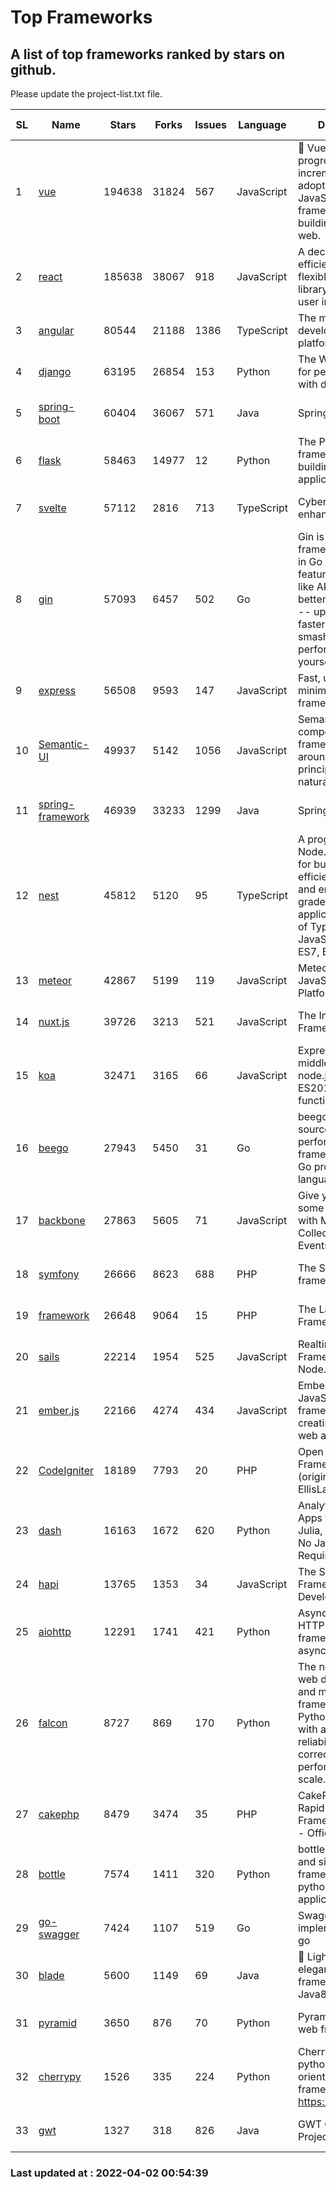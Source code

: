 # Top Frameworks
## A list of top frameworks ranked by stars on github.  
Please update the project-list.txt file.

| SL| Name  | Stars| Forks| Issues | Language | Description | Last Commit |
| --| ------| -----| ---- | ------ | -------- | ----------- | ----------- |
| 1 | [vue](https://github.com/vuejs/vue) | 194638 | 31824 | 567 | JavaScript | 🖖 Vue.js is a progressive, incrementally-adoptable JavaScript framework for building UI on the web. | 2022-02-22 18:38:12 |
| 2 | [react](https://github.com/facebook/react) | 185638 | 38067 | 918 | JavaScript | A declarative, efficient, and flexible JavaScript library for building user interfaces. | 2022-04-01 21:02:28 |
| 3 | [angular](https://github.com/angular/angular) | 80544 | 21188 | 1386 | TypeScript | The modern web developer’s platform | 2022-04-01 20:33:07 |
| 4 | [django](https://github.com/django/django) | 63195 | 26854 | 153 | Python | The Web framework for perfectionists with deadlines. | 2022-04-01 09:39:41 |
| 5 | [spring-boot](https://github.com/spring-projects/spring-boot) | 60404 | 36067 | 571 | Java | Spring Boot | 2022-04-01 13:26:21 |
| 6 | [flask](https://github.com/pallets/flask) | 58463 | 14977 | 12 | Python | The Python micro framework for building web applications. | 2022-04-01 20:55:05 |
| 7 | [svelte](https://github.com/sveltejs/svelte) | 57112 | 2816 | 713 | TypeScript | Cybernetically enhanced web apps | 2022-04-01 12:02:18 |
| 8 | [gin](https://github.com/gin-gonic/gin) | 57093 | 6457 | 502 | Go | Gin is a HTTP web framework written in Go (Golang). It features a Martini-like API with much better performance -- up to 40 times faster. If you need smashing performance, get yourself some Gin. | 2022-03-29 06:03:54 |
| 9 | [express](https://github.com/expressjs/express) | 56508 | 9593 | 147 | JavaScript | Fast, unopinionated, minimalist web framework for node. | 2022-03-21 02:59:20 |
| 10 | [Semantic-UI](https://github.com/Semantic-Org/Semantic-UI) | 49937 | 5142 | 1056 | JavaScript | Semantic is a UI component framework based around useful principles from natural language. | 2018-10-21 20:59:02 |
| 11 | [spring-framework](https://github.com/spring-projects/spring-framework) | 46939 | 33233 | 1299 | Java | Spring Framework | 2022-04-01 17:25:11 |
| 12 | [nest](https://github.com/nestjs/nest) | 45812 | 5120 | 95 | TypeScript | A progressive Node.js framework for building efficient, scalable, and enterprise-grade server-side applications on top of TypeScript & JavaScript (ES6, ES7, ES8) 🚀 | 2022-04-01 08:26:39 |
| 13 | [meteor](https://github.com/meteor/meteor) | 42867 | 5199 | 119 | JavaScript | Meteor, the JavaScript App Platform | 2022-04-01 15:31:24 |
| 14 | [nuxt.js](https://github.com/nuxt/nuxt.js) | 39726 | 3213 | 521 | JavaScript | The Intuitive Vue(2) Framework | 2021-12-17 13:20:07 |
| 15 | [koa](https://github.com/koajs/koa) | 32471 | 3165 | 66 | JavaScript | Expressive middleware for node.js using ES2017 async functions | 2022-03-30 14:07:36 |
| 16 | [beego](https://github.com/beego/beego) | 27943 | 5450 | 31 | Go | beego is an open-source, high-performance web framework for the Go programming language. | 2022-04-01 02:27:56 |
| 17 | [backbone](https://github.com/jashkenas/backbone) | 27863 | 5605 | 71 | JavaScript | Give your JS App some Backbone with Models, Views, Collections, and Events | 2022-02-26 00:31:21 |
| 18 | [symfony](https://github.com/symfony/symfony) | 26666 | 8623 | 688 | PHP | The Symfony PHP framework | 2022-04-01 16:12:42 |
| 19 | [framework](https://github.com/laravel/framework) | 26648 | 9064 | 15 | PHP | The Laravel Framework. | 2022-04-01 21:28:00 |
| 20 | [sails](https://github.com/balderdashy/sails) | 22214 | 1954 | 525 | JavaScript | Realtime MVC Framework for Node.js | 2022-03-19 01:23:36 |
| 21 | [ember.js](https://github.com/emberjs/ember.js) | 22166 | 4274 | 434 | JavaScript | Ember.js - A JavaScript framework for creating ambitious web applications | 2022-03-29 19:36:27 |
| 22 | [CodeIgniter](https://github.com/bcit-ci/CodeIgniter) | 18189 | 7793 | 20 | PHP | Open Source PHP Framework (originally from EllisLab) | 2022-03-03 13:29:55 |
| 23 | [dash](https://github.com/plotly/dash) | 16163 | 1672 | 620 | Python | Analytical Web Apps for Python, R, Julia, and Jupyter. No JavaScript Required. | 2022-03-31 21:54:06 |
| 24 | [hapi](https://github.com/hapijs/hapi) | 13765 | 1353 | 34 | JavaScript | The Simple, Secure Framework Developers Trust | 2022-03-02 14:32:29 |
| 25 | [aiohttp](https://github.com/aio-libs/aiohttp) | 12291 | 1741 | 421 | Python | Asynchronous HTTP client/server framework for asyncio and Python | 2022-03-31 10:30:51 |
| 26 | [falcon](https://github.com/falconry/falcon) | 8727 | 869 | 170 | Python | The no-nonsense web data plane API and microservices framework for Python developers, with a focus on reliability, correctness, and performance at scale. | 2022-03-31 05:40:41 |
| 27 | [cakephp](https://github.com/cakephp/cakephp) | 8479 | 3474 | 35 | PHP | CakePHP: The Rapid Development Framework for PHP - Official Repository | 2022-03-31 05:29:38 |
| 28 | [bottle](https://github.com/bottlepy/bottle) | 7574 | 1411 | 320 | Python | bottle.py is a fast and simple micro-framework for python web-applications. | 2022-03-01 21:05:57 |
| 29 | [go-swagger](https://github.com/go-swagger/go-swagger) | 7424 | 1107 | 519 | Go | Swagger 2.0 implementation for go | 2022-03-30 21:17:16 |
| 30 | [blade](https://github.com/lets-blade/blade) | 5600 | 1149 | 69 | Java | :rocket: Lightning fast and elegant mvc framework for Java8 | 2020-03-22 13:39:23 |
| 31 | [pyramid](https://github.com/Pylons/pyramid) | 3650 | 876 | 70 | Python | Pyramid - A Python web framework | 2022-03-13 22:49:13 |
| 32 | [cherrypy](https://github.com/cherrypy/cherrypy) | 1526 | 335 | 224 | Python | CherryPy is a pythonic, object-oriented HTTP framework.      https://cherrypy.dev | 2022-03-13 22:31:07 |
| 33 | [gwt](https://github.com/gwtproject/gwt) | 1327 | 318 | 826 | Java | GWT Open Source Project | 2022-02-10 23:35:12 |

### Last updated at : 2022-04-02 00:54:39
